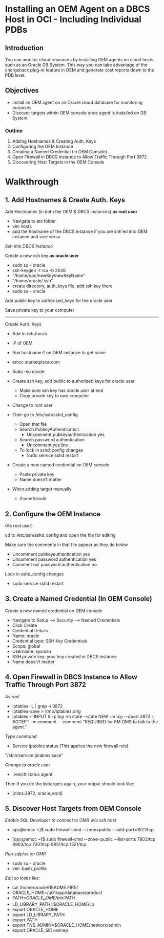 # Installing an OEM Agent on a DBCS Host in OCI - Including Individual PDBs 

## Introduction
You can monitor cloud resources by installing OEM agents on cloud hosts such as an Oracle DB System. This way you can take advantage of the chargeback plug-in feature in OEM and generate cost reports down to the PDB level.

## Objectives
* Install an OEM agent on an Oracle cloud database for monitoring purposes
* Discover targets within OEM console once agent is installed on DB System

### Outline
1. Adding Hostnames & Creating Auth. Keys
2. Configuring the OEM Instance
3. Creating a Named Credential (In OEM Console)
4. Open Firewall in DBCS instance to Allow Traffic Through Port 3872
5. Discovering Host Targets in the OEM Console

# Walkthrough

## 1. Add Hostnames & Create Auth. Keys
Add Hostnames (in both the OEM & DBCS instances) **as root user**

* Navigate to etc folder
* vim hosts
 * add the hostname of the DBCS instance if you are shh'ed into OEM instance and vice versa

*Ssh into DBCS Instance*

Create a new ssh key **as oracle user**

* sudo su - oracle
* ssh-keygen -t rsa -b 2048
* "/home/opc/newKey/newKeyName"
* "/home/oracle/.ssh"
* create directory, auth_keys file, add ssh key there
* sudo su - oracle

Add public key to authorized_keys for the oracle user

Save private key to your computer

------------------------------------------------------
Create Auth. Keys

* Add to /etc/hosts
* IP of OEM
* Run hostname if on OEM instance to get name
* <IP address>    emcc.marketplace.com
 
* Sudo -su oracle
* Create ssh key, add public to authorized keys for oracle user
  * Make sure ssh key has oracle user at end
  * Copy private key to own computer
* Change to root user
* Then go to /etc/ssh/sshd_config
  * Open that file
  * Search PubkeyAuthentication
    * Uncomment pubkeyauthentication yes
  * Search password authentication
    * Uncomment yes line
  * To lock in sshd_config changes
    * Sudo service sshd restart
* Create a new named credential on OEM console
  * Paste private key
  * Name doesn’t matter
* When adding target manually
  * /home/oracle

## 2. Configure the OEM Instance

(As root user)

cd to /etc/ssh/sshd_config and open the file for editing

Make sure the comments in that file appear as they do below
 
* Uncomment pubkeyauthentication yes 
* Uncomment password authentication yes
* Comment out password authentication no

Lock in sshd_config changes
* sudo service sshd restart

## 3. Create a Named Credential (In OEM Console)
Create a new named credential on OEM console

* Navigate to Setup —> Security —> Named Credentials
* Click Create
* Credential Details
 * Name: oracle
 * Credential type: SSH Key Credentials
 * Scope: global
 * Username: sysman
 * SSH private key: your key created in DBCS instance
* Name doesn’t matter


## 4. Open Firewall in DBCS Instance to Allow Traffic Through Port 3872

*As root*

* iptables -L | grep -i 3872
* iptables-save > /tmp/iptables.orig
* iptables -I INPUT 8 -p tcp -m state --state NEW -m tcp --dport 3872 -j ACCEPT -m comment - -comment “REQUIRED for EM OMS to talk to the agent.” 
 
*Type command*
* Service iptables status (This applies the new firewall rule)
 
 "/sbin/service iptables save"

*Change to oracle user*
* ./emctl status agent

Then if you do the listtargets again, your output should look like:
* [mms:3872, oracle_emd]

## 5. Discover Host Targets from OEM Console

*Enable SQL Developer to connect to OMR w/o ssh host*
* opc@emcc ~]$ sudo firewall-cmd --zone=public --add-port=1521/tcp

* [opc@emcc ~]$ sudo firewall-cmd --zone=public --list-ports
7803/tcp 4903/tcp 7301/tcp 9851/tcp 1521/tcp

*Run sqlplus on OMR*
* sudo su - oracle
* vim .bash_profile

*Edit so looks like:*
* cat /home/oracle/README.FIRST
* ORACLE_HOME=/u01/app/database/product
* PATH=$ORACLE_HOME/bin:$PATH
* LD_LIBRARY_PATH=$ORACLE_HOME/lib
* export ORACLE_HOME
* export LD_LIBRARY_PATH
* export PATH
* export TNS_ADMIN=$ORACLE_HOME/network/admin
* export ORACLE_SID=emrep
